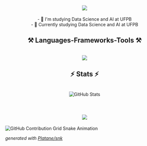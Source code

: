 <h1 align="center">
  <img src="https://readme-typing-svg.herokuapp.com/?font=Righteous&size=35&center=true&vCenter=true&width=500&height=70&duration=4000&lines=Hello+World!+👋;+I'm+Pedro+Kruta!;" />
</h1>

<div align="center">
  - 🔭 I'm studying Data Science and AI at UFPB
  <br>
  - 🌱 Currently studying Data Science and AI at UFPB 
</div>

<h2 align="center">⚒️ Languages-Frameworks-Tools ⚒️</h2>
<br>
<div align="center">
  <img src="https://skillicons.dev/icons?i=python,c,vscode,git,github,bash,discord" />
</div>

<h2 align="center">⚡ Stats ⚡</h2>
<br>
<div align="center">
  <picture>
    <source srcset="https://github-readme-stats.vercel.app/api?username=PKrutaa&show_icons=true&theme=dark" media="(prefers-color-scheme: dark)" />
    <source srcset="https://github-readme-stats.vercel.app/api?username=PKrutaa&show_icons=true" media="(prefers-color-scheme: light), (prefers-color-scheme: no-preference)" />
    <img src="https://github-readme-stats.vercel.app/api?username=PKrutaa&show_icons=true" alt="GitHub Stats" />
  </picture>
</div>
<br>

<h1 align="center">
  <img src="https://readme-typing-svg.herokuapp.com/?font=Righteous&size=35&center=true&vCenter=true&width=500&height=70&duration=4000&lines=Thanks+for+the+attention!;" />
</h1>

<picture>
  <source media="(prefers-color-scheme: dark)" srcset="https://raw.githubusercontent.com/PKrutaa/PKrutaa/output/github-contribution-grid-snake-dark.svg">
  <source media="(prefers-color-scheme: light)" srcset="https://raw.githubusercontent.com/PKrutaa/PKrutaa/output/github-contribution-grid-snake.svg">
  <img alt="GitHub Contribution Grid Snake Animation" src="https://raw.githubusercontent.com/PKrutaa/PKrutaa/output/github-contribution-grid-snake.svg">
</picture>

_generated with [Platane/snk](https://github.com/Platane/snk)_

